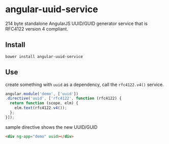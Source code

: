 angular-uuid-service
====================

214 byte standalone AngularJS UUID/GUID generator service that is RFC4122 version 4 compliant.

## Install

`bower install angular-uuid-service`

## Use
create something with `uuid` as a dependency, call the `rfc4122.v4()` service.

```javascript
angular.module('demo', ['uuid'])
.directive('uuid', ['rfc4122', function (rfc4122) {
  return function (scope, elm) {
    elm.text(rfc4122.v4());
  };
}]);
```
sample directive shows the new UUID/GUID

```html
<div ng-app="demo" uuid></div>
```
